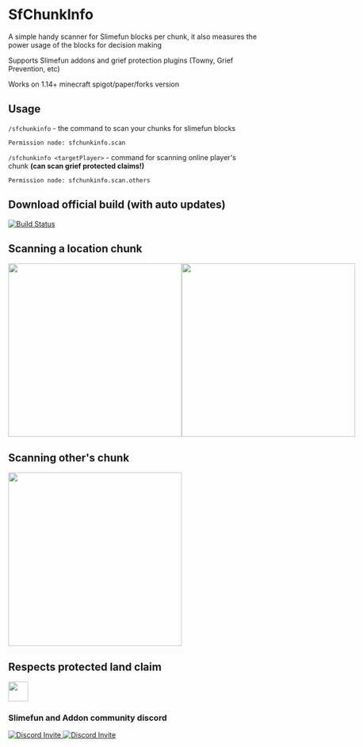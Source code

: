 # SfChunkInfo
A simple handy scanner for Slimefun blocks per chunk, it also measures the power usage of the blocks for decision making

Supports Slimefun addons and grief protection plugins (Towny, Grief Prevention, etc)

Works on 1.14+ minecraft spigot/paper/forks version

## Usage
```/sfchunkinfo``` - the command to scan your chunks for slimefun blocks

```Permission node: sfchunkinfo.scan```

```/sfchunkinfo <targetPlayer>``` - command for scanning online player's chunk **(can scan grief protected claims!)**

```Permission node: sfchunkinfo.scan.others```

## Download official build (with auto updates)
[![Build Status](https://thebusybiscuit.github.io/builds/FN-FAL113/SfChunkInfo/main/badge.svg)](https://thebusybiscuit.github.io/builds/FN-FAL113/SfChunkInfo/main)


## Scanning a location chunk
<div align="center">
  <div style="display: flex;">
    <img src="https://user-images.githubusercontent.com/88238718/147554820-b1c1ec93-0e7a-4657-99d9-d091a4593b5d.png" height="350px" style="vertical-align: top;"></img>
    <img src="https://user-images.githubusercontent.com/88238718/147554808-5879f6a6-0011-46fe-89d2-c35e2f070c49.png" height="350px" style="vertical-align: top;"></img>
  </div>
</div>

## Scanning other's chunk
<div align="center">
  <div style="display: flex;">
    <img style="margin: center;" src="https://user-images.githubusercontent.com/88238718/147554814-c6c49d33-fec3-4850-a01a-1fb61d28b438.png" height="350px" style="vertical-align: top;"></img>
  </div>
</div>

## Respects protected land claim 
<div align="center">
  <div style="display: flex;">
   <img style="margin: center;" src="https://user-images.githubusercontent.com/88238718/147397288-5a8070bf-6b81-4e2d-abce-8a8c3e747172.png" height="40px" style="vertical-align: top;"></img>
  </div>
</div>

### Slimefun and Addon community discord
<p>
  <a href="https://discord.gg/slimefun">
    <img src="https://discordapp.com/api/guilds/565557184348422174/widget.png?style=banner3" alt="Discord Invite"/>
  </a>
  <a href="https://discord.gg/SqD3gg5SAU">
    <img src="https://discordapp.com/api/guilds/809178621424041997/widget.png?style=banner3" alt="Discord Invite"/>
  </a>
</p>
